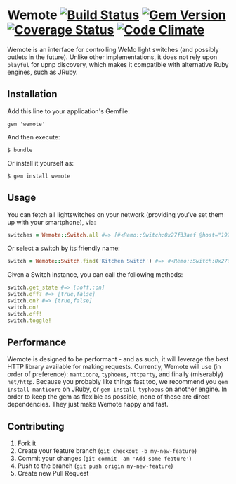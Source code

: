 # Wemote [![Build Status](https://travis-ci.org/gisikw/wemote.png)](https://travis-ci.org/gisikw/wemote) [![Gem Version](https://badge.fury.io/rb/wemote.png)](http://badge.fury.io/rb/wemote) [![Coverage Status](https://coveralls.io/repos/gisikw/wemote/badge.png)](https://coveralls.io/r/gisikw/wemote) [![Code Climate](https://codeclimate.com/github/gisikw/wemote.png)](https://codeclimate.com/github/gisikw/wemote)

Wemote is an interface for controlling WeMo light switches (and possibly outlets in the future). Unlike other implementations, it does not rely upon `playful` for upnp discovery, which makes it compatible with alternative Ruby engines, such as JRuby.

## Installation

Add this line to your application's Gemfile:

    gem 'wemote'

And then execute:

    $ bundle

Or install it yourself as:

    $ gem install wemote

## Usage

You can fetch all lightswitches on your network (providing you've set them up with your smartphone), via:

```ruby
switches = Wemote::Switch.all #=> [#<Remo::Switch:0x27f33aef @host="192.168.1.11", @name="Kitchen Switch", @port="49154">
```

Or select a switch by its friendly name:

```ruby
switch = Wemote::Switch.find('Kitchen Switch') #=> #<Remo::Switch:0x27f33aef @host="192.168.1.11", @name="Kitchen Switch", @port="49154">
```

Given a Switch instance, you can call the following methods:
```ruby
switch.get_state #=> [:off,:on]
switch.off? #=> [true,false]
switch.on? #=> [true,false]
switch.on!
switch.off!
switch.toggle!
```

## Performance

Wemote is designed to be performant - and as such, it will leverage the best HTTP library available for making requests. Currently, Wemote will use (in order of preference): `manticore`, `typhoeus`, `httparty`, and finally (miserably) `net/http`. Because you probably like things fast too, we recommend you `gem install manticore` on JRuby, or `gem install typhoeus` on another engine. In order to keep the gem as flexible as possible, none of these are direct dependencies. They just make Wemote happy and fast.

## Contributing

1. Fork it
2. Create your feature branch (`git checkout -b my-new-feature`)
3. Commit your changes (`git commit -am 'Add some feature'`)
4. Push to the branch (`git push origin my-new-feature`)
5. Create new Pull Request
